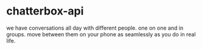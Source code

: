 # chatterbox-api
we have conversations all day with different people. one on one and in groups. move between them on your phone as seamlessly as you do in real life.
